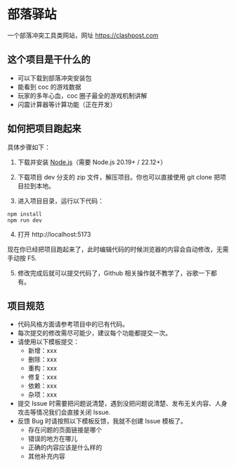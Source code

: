 # 部落驿站

一个部落冲突工具类网站，网址 https://clashpost.com

## 这个项目是干什么的

- 可以下载到部落冲突安装包
- 能看到 coc 的游戏数据
- 玩家的多年心血，coc 圈子最全的游戏机制讲解
- 闪震计算器等计算功能（正在开发）

## 如何把项目跑起来

具体步骤如下：

1. 下载并安装 [Node.js](https://nodejs.org/en)（需要 Node.js 20.19+ / 22.12+）

2. 下载项目 dev 分支的 zip 文件，解压项目。你也可以直接使用 git clone 把项目拉到本地。

3. 进入项目目录，运行以下代码：

```
npm install
npm run dev
```

4. 打开 http://localhost:5173

现在你已经把项目跑起来了，此时编辑代码的时候浏览器的内容会自动修改，无需手动按 F5.

5. 修改完成后就可以提交代码了，Github 相关操作就不教学了，谷歌一下都有。

## 项目规范

- 代码风格方面请参考项目中的已有代码。
- 每次提交的修改需尽可能少，建议每个功能都提交一次。
- 请使用以下模板提交：
    - 新增：xxx
    - 删除：xxx
    - 重构：xxx
    - 修复：xxx
    - 依赖：xxx
    - 杂项：xxx
- 提交 Issue 时需要把问题说清楚，遇到没把问题说清楚、发布无关内容、人身攻击等情况我们会直接关闭 Issue.
- 反馈 Bug 时请按照以下模板反馈，我就不创建 Issue 模板了。
    - 存在问题的页面链接是哪个
    - 错误的地方在哪儿
    - 正确的内容应该是什么样的
    - 其他补充内容